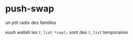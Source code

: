 # push-swap
un ptit radix des familles

euuh wallah les `t_list *cool;` sont des `t_list` temporaires

